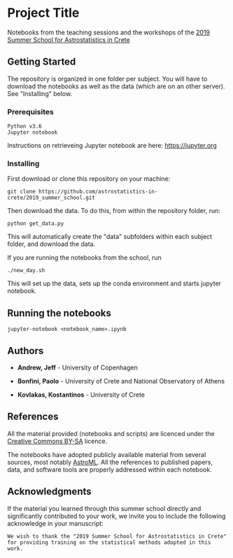 # Project Title

Notebooks from the teaching sessions and the workshops of the
[2019 Summer School for Astrostatistics in Crete](
https://astro.physics.uoc.gr/Conferences/Astrostatistics_School_Crete_2019)

## Getting Started

The repository is organized in one folder per subject.
You will have to download the notebooks as well as the data
(which are on an other server).
See "Installing" below.

### Prerequisites 

```
Python v3.6
Jupyter notebook
```
Instructions on retrieveing Jupyter notebook are here: https://jupyter.org

### Installing

First download or clone this repository on your machine:

```
git clone https://github.com/astrostatistics-in-crete/2019_summer_school.git
```

Then download the data. 
To do this, from within the repository folder, run:

```
python get_data.py
```
This will automatically create the "data" subfolders within each 
subject folder, and download the data.

If you are running the notebooks from the school, run

```
./new_day.sh
```

This will set up the data, sets up the conda environment and
starts jupyter notebook. 

## Running the notebooks

```
jupyter-notebook <notebook_name>.ipynb
```
## Authors

* **Andrew, Jeff** - University of Copenhagen

* **Bonfini, Paolo** - University of Crete and National Observatory of Athens

* **Kovlakas, Kostantinos** - University of Crete

## References

All the material provided (notebooks and scripts) are licenced
under the [Creative Commons BY-SA](https://creativecommons.org/licenses/by-sa/3.0/)
licence.

The notebooks have adopted publicly available material from
several sources, most notably [AstroML](http://www.astroml.org).
All the references to published papers, data, and software tools are
properly addressed within each notebook.


## Acknowledgments

If the material you learned through this summer school directly
and significantly contributed to your work, we invite you to
include the following acknowledge in your manuscript:

```
We wish to thank the "2019 Summer School for Astrostatistics in Crete" for providing training on the statistical methods adopted in this work.
```
